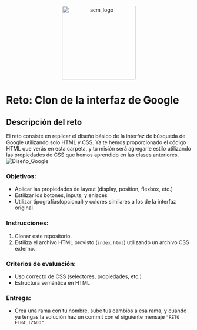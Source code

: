 <div align="center">
  <img src="https://github.com/user-attachments/assets/fe3abe7c-88e9-4b77-9433-18ea6fa462e3" width="200" height="200" alt="acm_logo">
</div>

# Reto: Clon de la interfaz de Google

## Descripción del reto
El reto consiste en replicar el diseño básico de la interfaz de búsqueda de Google utilizando solo HTML y CSS. Ya te hemos proporcionado el código HTML que verás en esta carpeta, y tu misión será agregarle estilo utilizando las propiedades de CSS que hemos aprendido en las clases anteriores.
![Diseño_Google](https://github.com/user-attachments/assets/edfa88d2-7c02-403b-8dec-4772696f44e7)

### Objetivos:
- Aplicar las propiedades de layout (display, position, flexbox, etc.)
- Estilizar los botones, inputs, y enlaces
- Utilizar tipografías(opcional) y colores similares a los de la interfaz original

### Instrucciones:
1. Clonar este repositorio.
2. Estiliza el archivo HTML provisto (`index.html`) utilizando un archivo CSS externo.

### Criterios de evaluación:
- Uso correcto de CSS (selectores, propiedades, etc.)
- Estructura semántica en HTML

### Entrega:
- Crea una rama con tu nombre, sube tus cambios a esa rama, y cuando ya tengas la solución haz un commit con el siguiente mensaje `"RETO FINALIZADO"`
